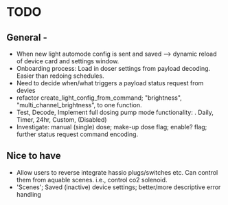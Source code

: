 # TODO

## General -

- When new light automode config is sent and saved --> dynamic reload of device card and settings window.
- Onboarding process: Load in doser settings from payload decoding. Easier than redoing schedules.
- Need to decide when/what triggers a payload status request from devies
- refactor create_light_config_from_command;  "brightness", "multi_channel_brightness", to one function.
- Test, Decode, Implement full dosing pump mode functionality:
  . Daily, Timer, 24hr, Custom, (Disabled)
- Investigate: manual (single) dose; make-up dose flag; enable? flag; further status request command encoding.

## Nice to have

- Allow users to reverse integrate hassio plugs/switches etc. Can control them from aquable scenes.
  i.e., control co2 solenoid.
- 'Scenes'; Saved (inactive) device settings; better/more descriptive error handling
